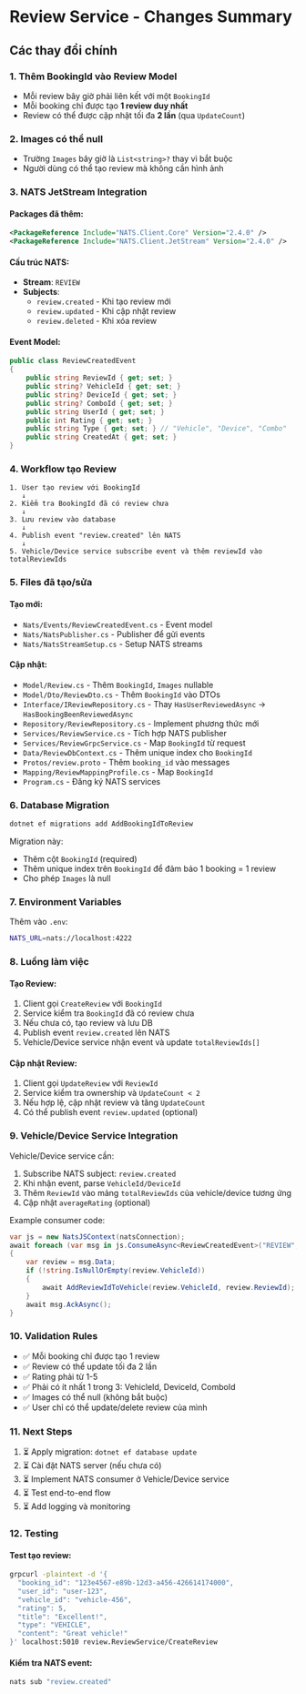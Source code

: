 # Review Service - Changes Summary

## Các thay đổi chính

### 1. **Thêm BookingId vào Review Model**
- Mỗi review bây giờ phải liên kết với một `BookingId`
- Mỗi booking chỉ được tạo **1 review duy nhất**
- Review có thể được cập nhật tối đa **2 lần** (qua `UpdateCount`)

### 2. **Images có thể null**
- Trường `Images` bây giờ là `List<string>?` thay vì bắt buộc
- Người dùng có thể tạo review mà không cần hình ảnh

### 3. **NATS JetStream Integration**

#### Packages đã thêm:
```xml
<PackageReference Include="NATS.Client.Core" Version="2.4.0" />
<PackageReference Include="NATS.Client.JetStream" Version="2.4.0" />
```

#### Cấu trúc NATS:
- **Stream**: `REVIEW`
- **Subjects**: 
  - `review.created` - Khi tạo review mới
  - `review.updated` - Khi cập nhật review
  - `review.deleted` - Khi xóa review

#### Event Model:
```csharp
public class ReviewCreatedEvent
{
    public string ReviewId { get; set; }
    public string? VehicleId { get; set; }
    public string? DeviceId { get; set; }
    public string? ComboId { get; set; }
    public string UserId { get; set; }
    public int Rating { get; set; }
    public string Type { get; set; } // "Vehicle", "Device", "Combo"
    public string CreatedAt { get; set; }
}
```

### 4. **Workflow tạo Review**

```
1. User tạo review với BookingId
   ↓
2. Kiểm tra BookingId đã có review chưa
   ↓
3. Lưu review vào database
   ↓
4. Publish event "review.created" lên NATS
   ↓
5. Vehicle/Device service subscribe event và thêm reviewId vào totalReviewIds
```

### 5. **Files đã tạo/sửa**

#### Tạo mới:
- `Nats/Events/ReviewCreatedEvent.cs` - Event model
- `Nats/NatsPublisher.cs` - Publisher để gửi events
- `Nats/NatsStreamSetup.cs` - Setup NATS streams

#### Cập nhật:
- `Model/Review.cs` - Thêm `BookingId`, `Images` nullable
- `Model/Dto/ReviewDto.cs` - Thêm `BookingId` vào DTOs
- `Interface/IReviewRepository.cs` - Thay `HasUserReviewedAsync` → `HasBookingBeenReviewedAsync`
- `Repository/ReviewRepository.cs` - Implement phương thức mới
- `Services/ReviewService.cs` - Tích hợp NATS publisher
- `Services/ReviewGrpcService.cs` - Map `BookingId` từ request
- `Data/ReviewDbContext.cs` - Thêm unique index cho `BookingId`
- `Protos/review.proto` - Thêm `booking_id` vào messages
- `Mapping/ReviewMappingProfile.cs` - Map `BookingId`
- `Program.cs` - Đăng ký NATS services

### 6. **Database Migration**
```bash
dotnet ef migrations add AddBookingIdToReview
```

Migration này:
- Thêm cột `BookingId` (required)
- Thêm unique index trên `BookingId` để đảm bảo 1 booking = 1 review
- Cho phép `Images` là null

### 7. **Environment Variables**

Thêm vào `.env`:
```bash
NATS_URL=nats://localhost:4222
```

### 8. **Luồng làm việc**

#### Tạo Review:
1. Client gọi `CreateReview` với `BookingId`
2. Service kiểm tra `BookingId` đã có review chưa
3. Nếu chưa có, tạo review và lưu DB
4. Publish event `review.created` lên NATS
5. Vehicle/Device service nhận event và update `totalReviewIds[]`

#### Cập nhật Review:
1. Client gọi `UpdateReview` với `ReviewId`
2. Service kiểm tra ownership và `UpdateCount < 2`
3. Nếu hợp lệ, cập nhật review và tăng `UpdateCount`
4. Có thể publish event `review.updated` (optional)

### 9. **Vehicle/Device Service Integration**

Vehicle/Device service cần:
1. Subscribe NATS subject: `review.created`
2. Khi nhận event, parse `VehicleId/DeviceId`
3. Thêm `ReviewId` vào mảng `totalReviewIds` của vehicle/device tương ứng
4. Cập nhật `averageRating` (optional)

Example consumer code:
```csharp
var js = new NatsJSContext(natsConnection);
await foreach (var msg in js.ConsumeAsync<ReviewCreatedEvent>("REVIEW", "review.created"))
{
    var review = msg.Data;
    if (!string.IsNullOrEmpty(review.VehicleId))
    {
        await AddReviewIdToVehicle(review.VehicleId, review.ReviewId);
    }
    await msg.AckAsync();
}
```

### 10. **Validation Rules**

- ✅ Mỗi booking chỉ được tạo 1 review
- ✅ Review có thể update tối đa 2 lần
- ✅ Rating phải từ 1-5
- ✅ Phải có ít nhất 1 trong 3: VehicleId, DeviceId, ComboId
- ✅ Images có thể null (không bắt buộc)
- ✅ User chỉ có thể update/delete review của mình

### 11. **Next Steps**

1. ⏳ Apply migration: `dotnet ef database update`
2. ⏳ Cài đặt NATS server (nếu chưa có)
3. ⏳ Implement NATS consumer ở Vehicle/Device service
4. ⏳ Test end-to-end flow
5. ⏳ Add logging và monitoring

### 12. **Testing**

#### Test tạo review:
```bash
grpcurl -plaintext -d '{
  "booking_id": "123e4567-e89b-12d3-a456-426614174000",
  "user_id": "user-123",
  "vehicle_id": "vehicle-456",
  "rating": 5,
  "title": "Excellent!",
  "type": "VEHICLE",
  "content": "Great vehicle!"
}' localhost:5010 review.ReviewService/CreateReview
```

#### Kiểm tra NATS event:
```bash
nats sub "review.created"
```
